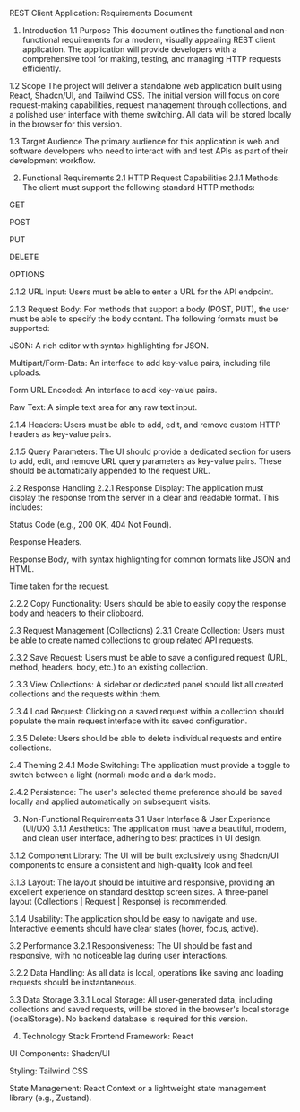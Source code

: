 REST Client Application: Requirements Document

1. Introduction
   1.1 Purpose
   This document outlines the functional and non-functional requirements for a modern, visually appealing REST client application. The application will provide developers with a comprehensive tool for making, testing, and managing HTTP requests efficiently.

1.2 Scope
The project will deliver a standalone web application built using React, Shadcn/UI, and Tailwind CSS. The initial version will focus on core request-making capabilities, request management through collections, and a polished user interface with theme switching. All data will be stored locally in the browser for this version.

1.3 Target Audience
The primary audience for this application is web and software developers who need to interact with and test APIs as part of their development workflow.

2. Functional Requirements
   2.1 HTTP Request Capabilities
   2.1.1 Methods: The client must support the following standard HTTP methods:

GET

POST

PUT

DELETE

OPTIONS

2.1.2 URL Input: Users must be able to enter a URL for the API endpoint.

2.1.3 Request Body: For methods that support a body (POST, PUT), the user must be able to specify the body content. The following formats must be supported:

JSON: A rich editor with syntax highlighting for JSON.

Multipart/Form-Data: An interface to add key-value pairs, including file uploads.

Form URL Encoded: An interface to add key-value pairs.

Raw Text: A simple text area for any raw text input.

2.1.4 Headers: Users must be able to add, edit, and remove custom HTTP headers as key-value pairs.

2.1.5 Query Parameters: The UI should provide a dedicated section for users to add, edit, and remove URL query parameters as key-value pairs. These should be automatically appended to the request URL.

2.2 Response Handling
2.2.1 Response Display: The application must display the response from the server in a clear and readable format. This includes:

Status Code (e.g., 200 OK, 404 Not Found).

Response Headers.

Response Body, with syntax highlighting for common formats like JSON and HTML.

Time taken for the request.

2.2.2 Copy Functionality: Users should be able to easily copy the response body and headers to their clipboard.

2.3 Request Management (Collections)
2.3.1 Create Collection: Users must be able to create named collections to group related API requests.

2.3.2 Save Request: Users must be able to save a configured request (URL, method, headers, body, etc.) to an existing collection.

2.3.3 View Collections: A sidebar or dedicated panel should list all created collections and the requests within them.

2.3.4 Load Request: Clicking on a saved request within a collection should populate the main request interface with its saved configuration.

2.3.5 Delete: Users should be able to delete individual requests and entire collections.

2.4 Theming
2.4.1 Mode Switching: The application must provide a toggle to switch between a light (normal) mode and a dark mode.

2.4.2 Persistence: The user's selected theme preference should be saved locally and applied automatically on subsequent visits.

3. Non-Functional Requirements
   3.1 User Interface & User Experience (UI/UX)
   3.1.1 Aesthetics: The application must have a beautiful, modern, and clean user interface, adhering to best practices in UI design.

3.1.2 Component Library: The UI will be built exclusively using Shadcn/UI components to ensure a consistent and high-quality look and feel.

3.1.3 Layout: The layout should be intuitive and responsive, providing an excellent experience on standard desktop screen sizes. A three-panel layout (Collections | Request | Response) is recommended.

3.1.4 Usability: The application should be easy to navigate and use. Interactive elements should have clear states (hover, focus, active).

3.2 Performance
3.2.1 Responsiveness: The UI should be fast and responsive, with no noticeable lag during user interactions.

3.2.2 Data Handling: As all data is local, operations like saving and loading requests should be instantaneous.

3.3 Data Storage
3.3.1 Local Storage: All user-generated data, including collections and saved requests, will be stored in the browser's local storage (localStorage). No backend database is required for this version.

4. Technology Stack
   Frontend Framework: React

UI Components: Shadcn/UI

Styling: Tailwind CSS

State Management: React Context or a lightweight state management library (e.g., Zustand).
